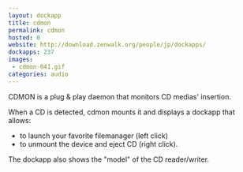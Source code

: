 ```yaml
---
layout: dockapp
title: cdmon
permalink: cdmon
hosted: 0
website: http://download.zenwalk.org/people/jp/dockapps/
dockapps: 237
images:
 - cdmon-041.gif
categories: audio
---
```

CDMON is a plug & play daemon that monitors CD medias' insertion.

When a CD is detected, cdmon mounts it and displays a dockapp that allows:
- to launch your favorite filemanager (left click)
- to unmount the device and eject CD (right click).

The dockapp also shows the "model" of the CD reader/writer.
